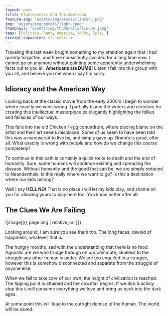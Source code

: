 ```yaml
---
layout: post
title: Cluelessness And The American
feature-img: "assets/img/pexels/lincon.jpeg"
img: "assets/img/pexels/light.jpeg"
thumbnail: "assets/img/thumbnails/lincon.jpeg"
tags: [Politics, Rant, America, id10t, lulz, ]
excerpt_separator: <!--more-->
---
```




Traveling this last week brught something to my attention again that I had quickly forgotten, and have consistently avoided for a long time now. I cannot go on anymore without pointing some apparently underwhelming facts out to you all. **Americans are DUMB!** Listen I fall into this group with you all, and believe you me when I say I'm sorry.

<!--more-->

## Idioracy and the American Way

Looking back at the classic movie from the early 2000's I begin to wonder where exactly we went wrong. I partially blame the writers and directors for creating this intellectual masterpiece so elegantly highlighting the follies and fallacies of our ways. 

This falls into the old Chicken / egg conundrum, where placing blame on the artist and their art seems misplaced. Some of us seem to have been told this was a manuscript to live by, and simply gave up. Brando is good, after all. What exactly is wrong with people and how do we change this course completely? 

To continue in this path is certainly a quick route to death and the end of humanity. Sure, some humans will continue existing and spreading the disease. Without humanity and the good that can be, we are simply reduced to Neanderthals. Is this really where we want to go? Is this a destination where our kids belong? 

Well I say **HELL NO!** That is no place I will let my kids play, and shame on you for allowing yours to play here too. You know better after all.


## The Clues We Are Failing

![image]({{ page.img | relative_url }})

Looking around, I am sure you see them too. The long faces, devoid of happiness, whatever that is. 

The hungry mouths, sad with the understanding that there is no food. Agnostic are we who trudge through on our commute, clueless to the struggle any other human is under. We are too engulfed in a struggle, however this is somehow disconnected and separate from the struggle of anyone else. 

When we fail to take care of our own, the height of civilization is reached. The tipping point is attained and the downfall begins. If we don'd activly stop this it will  consume everything we love and bring us back into the dark ages. 

At some point this will lead to the outright demise of the human. The world will be saved.